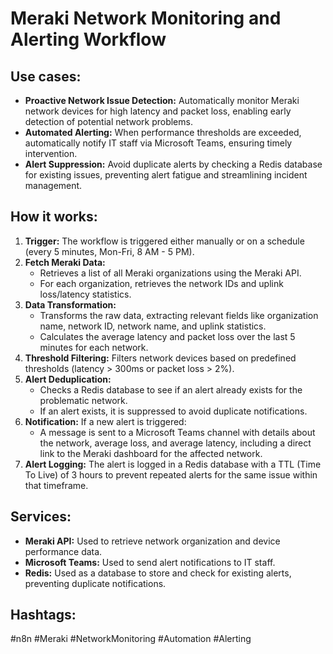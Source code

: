 # Meraki Network Monitoring and Alerting Workflow

## Use cases:

- **Proactive Network Issue Detection:** Automatically monitor Meraki network devices for high latency and packet loss, enabling early detection of potential network problems.
- **Automated Alerting:** When performance thresholds are exceeded, automatically notify IT staff via Microsoft Teams, ensuring timely intervention.
- **Alert Suppression:** Avoid duplicate alerts by checking a Redis database for existing issues, preventing alert fatigue and streamlining incident management.

## How it works:

1.  **Trigger:** The workflow is triggered either manually or on a schedule (every 5 minutes, Mon-Fri, 8 AM - 5 PM).
2.  **Fetch Meraki Data:**
    *   Retrieves a list of all Meraki organizations using the Meraki API.
    *   For each organization, retrieves the network IDs and uplink loss/latency statistics.
3.  **Data Transformation:**
    *   Transforms the raw data, extracting relevant fields like organization name, network ID, network name, and uplink statistics.
    *   Calculates the average latency and packet loss over the last 5 minutes for each network.
4.  **Threshold Filtering:** Filters network devices based on predefined thresholds (latency > 300ms or packet loss > 2%).
5.  **Alert Deduplication:**
    *   Checks a Redis database to see if an alert already exists for the problematic network.
    *   If an alert exists, it is suppressed to avoid duplicate notifications.
6.  **Notification:** If a new alert is triggered:
    *   A message is sent to a Microsoft Teams channel with details about the network, average loss, and average latency, including a direct link to the Meraki dashboard for the affected network.
7.  **Alert Logging:** The alert is logged in a Redis database with a TTL (Time To Live) of 3 hours to prevent repeated alerts for the same issue within that timeframe.

## Services:

-   **Meraki API:** Used to retrieve network organization and device performance data.
-   **Microsoft Teams:** Used to send alert notifications to IT staff.
-   **Redis:** Used as a database to store and check for existing alerts, preventing duplicate notifications.

## Hashtags:

#n8n #Meraki #NetworkMonitoring #Automation #Alerting
